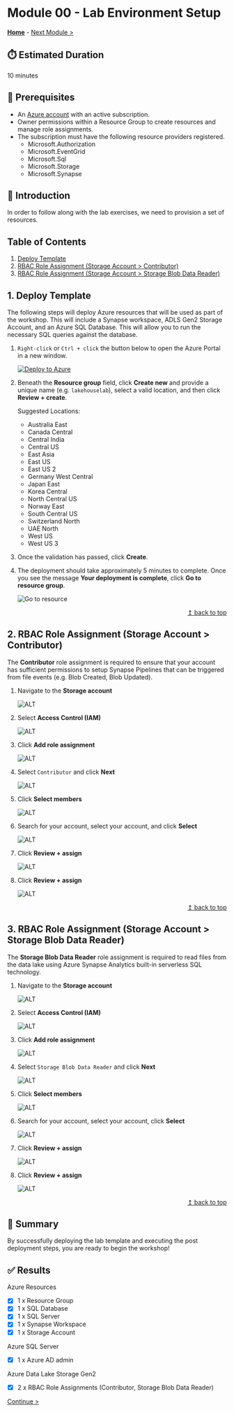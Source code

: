 # Module 00 - Lab Environment Setup

**[Home](../README.md)** - [Next Module >](../modules/module01a.md)

## :stopwatch: Estimated Duration

10 minutes

## :thinking: Prerequisites

* An [Azure account](https://azure.microsoft.com/free) with an active subscription.
* Owner permissions within a Resource Group to create resources and manage role assignments.
* The subscription must have the following resource providers registered.
  * Microsoft.Authorization
  * Microsoft.EventGrid
  * Microsoft.Sql
  * Microsoft.Storage
  * Microsoft.Synapse

## :loudspeaker: Introduction

In order to follow along with the lab exercises, we need to provision a set of resources.

## Table of Contents

1. [Deploy Template](#1-deploy-template)
2. [RBAC Role Assignment (Storage Account > Contributor)](#3-rbac-role-assignment-storage-account--contributor)
3. [RBAC Role Assignment (Storage Account > Storage Blob Data Reader)](#4-rbac-role-assignment-storage-account--storage-blob-data-reader)

## 1. Deploy Template

The following steps will deploy Azure resources that will be used as part of the workshop. This will include a Synapse workspace, ADLS Gen2 Storage Account, and an Azure SQL Database. This will allow you to run the necessary SQL queries against the database.

1. `Right-click` or `Ctrl + click` the button below to open the Azure Portal in a new window.

    [![Deploy to Azure](https://aka.ms/deploytoazurebutton)](https://portal.azure.com/#create/Microsoft.Template/uri/https%3A%2F%2Fraw.githubusercontent.com%2Ftayganr%2Flakehouse%2Fmain%2Ftemplate%2Fazuredeploy.json)

2. Beneath the **Resource group** field, click **Create new** and provide a unique name (e.g. `lakehouselab`), select a valid location, and then click **Review + create**.

    Suggested Locations:

     * Australia East
     * Canada Central
     * Central India
     * Central US
     * East Asia
     * East US
     * East US 2
     * Germany West Central
     * Japan East
     * Korea Central
     * North Central US
     * Norway East
     * South Central US
     * Switzerland North
     * UAE North
     * West US
     * West US 3

3. Once the validation has passed, click **Create**.

4. The deployment should take approximately 5 minutes to complete. Once you see the message **Your deployment is complete**, click **Go to resource group**.

    ![Go to resource](../images/module00/001.png)

<div align="right"><a href="#module-00---lab-environment-setup">↥ back to top</a></div>

## 2. RBAC Role Assignment (Storage Account > Contributor)

The **Contributor** role assignment is required to ensure that your account has sufficient permissions to setup Synapse Pipelines that can be triggered from file events (e.g. Blob Created, Blob Updated).

1. Navigate to the **Storage account**

    ![ALT](../images/module00/007.png)

2. Select **Access Control (IAM)**

    ![ALT](../images/module00/008.png)

3. Click **Add role assignment**

    ![ALT](../images/module00/009.png)

4. Select `Contributor` and click **Next**

    ![ALT](../images/module00/010.png)

5. Click **Select members**

    ![ALT](../images/module00/018.png)

6. Search for your account, select your account, and click **Select**

    ![ALT](../images/module00/011.png)

7. Click **Review + assign**

    ![ALT](../images/module00/012.png)

8. Click **Review + assign**

    ![ALT](../images/module00/013.png)

<div align="right"><a href="#module-00---lab-environment-setup">↥ back to top</a></div>

## 3. RBAC Role Assignment (Storage Account > Storage Blob Data Reader)

The **Storage Blob Data Reader** role assignment is required to read files from the data lake using Azure Synapse Analytics built-in serverless SQL technology.

1. Navigate to the **Storage account**

    ![ALT](../images/module00/007.png)

2. Select **Access Control (IAM)**

    ![ALT](../images/module00/008.png)

3. Click **Add role assignment**

    ![ALT](../images/module00/009.png)

4. Select `Storage Blob Data Reader` and click **Next**

    ![ALT](../images/module00/014.png)

5. Click **Select members**

    ![ALT](../images/module00/015.png)

6. Search for your account, select your account, click **Select**

    ![ALT](../images/module00/011.png)

7. Click **Review + assign**

    ![ALT](../images/module00/016.png)

8. Click **Review + assign**

    ![ALT](../images/module00/017.png)

<div align="right"><a href="#module-00---lab-environment-setup">↥ back to top</a></div>

## :tada: Summary

By successfully deploying the lab template and executing the post deployment steps, you are ready to begin the workshop!

## :white_check_mark: Results

Azure Resources

- [x] 1 x Resource Group
- [x] 1 x SQL Database
- [x] 1 x SQL Server
- [x] 1 x Synapse Workspace
- [x] 1 x Storage Account

Azure SQL Server

- [x] 1 x Azure AD admin

Azure Data Lake Storage Gen2

- [x] 2 x RBAC Role Assignments (Contributor, Storage Blob Data Reader)

[Continue >](../modules/module01a.md)
